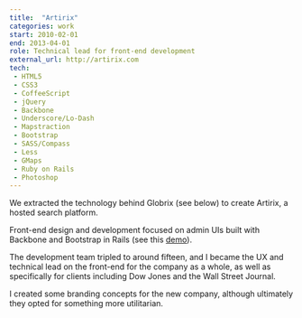 ```yaml
---
title:  "Artirix"
categories: work
start: 2010-02-01
end: 2013-04-01
role: Technical lead for front-end development
external_url: http://artirix.com
tech:
 - HTML5
 - CSS3
 - CoffeeScript
 - jQuery
 - Backbone
 - Underscore/Lo-Dash
 - Mapstraction
 - Bootstrap
 - SASS/Compass
 - Less
 - GMaps
 - Ruby on Rails
 - Photoshop
---
```

We extracted the technology behind Globrix (see below) to create Artirix, a hosted search platform.

Front-end design and development focused on admin UIs built with Backbone and Bootstrap in Rails (see this <a href="/examples/artirix/" target="_new">demo</a>).

The development team tripled to around fifteen, and I became the UX and technical lead on the front-end for the company as a whole, as well as specifically for clients including Dow Jones and the Wall Street Journal.

I created <a data-fancy-content="artirix-branding-concepts">some branding concepts</a> for the new company, although ultimately they opted for something more utilitarian.

<div class="fancy-content" id="artirix-branding-concepts">
  <img data-src="/image/artirix_concept_2.png" alt="" />
  <img data-src="/image/artirix_concept_1.png" alt="" />
</div>